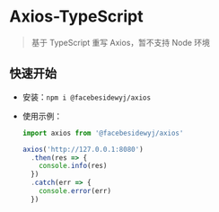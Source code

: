 # Axios-TypeScript

> 基于 TypeScript 重写 Axios，暂不支持 Node 环境

## 快速开始

- 安装：`npm i @facebesidewyj/axios`

- 使用示例：

  ```javascript
  import axios from '@facebesidewyj/axios'

  axios('http://127.0.0.1:8080')
    .then(res => {
      console.info(res)
    })
    .catch(err => {
      console.error(err)
    })
  ```
